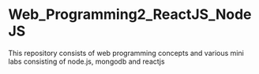 # Web_Programming2_ReactJS_NodeJS

This repository consists of web programming concepts and various mini labs consisting of node.js, mongodb and reactjs
